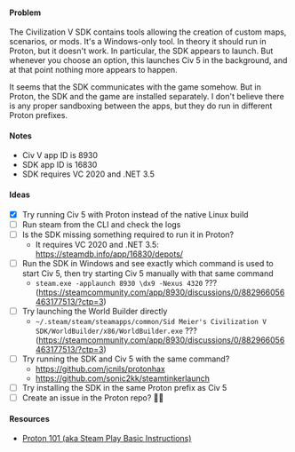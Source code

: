#### Problem

The Civilization V SDK contains tools allowing the creation of custom maps, scenarios, or mods. It's a Windows-only tool. In theory it should run in Proton, but it doesn't work. In particular, the SDK appears to launch. But whenever you choose an option, this launches Civ 5 in the background, and at that point nothing more appears to happen.

It seems that the SDK communicates with the game somehow. But in Proton, the SDK and the game are installed separately. I don't believe there is any proper sandboxing between the apps, but they do run in different Proton prefixes.

#### Notes

- Civ V app ID is 8930
- SDK app ID is 16830
- SDK requires VC 2020 and .NET 3.5

#### Ideas

- [x] Try running Civ 5 with Proton instead of the native Linux build
- [ ] Run steam from the CLI and check the logs
- [ ] Is the SDK missing something required to run it in Proton?
  - It requires VC 2020 and .NET 3.5: https://steamdb.info/app/16830/depots/
- [ ] Run the SDK in Windows and see exactly which command is used to start Civ 5, then try starting Civ 5 manually with that same command
  - `steam.exe -applaunch 8930 \dx9 -Nexus 4320` ??? (https://steamcommunity.com/app/8930/discussions/0/882966056463177513/?ctp=3)
- [ ] Try launching the World Builder directly
  - `~/.steam/steam/steamapps/common/Sid Meier's Civilization V SDK/WorldBuilder/x86/WorldBuilder.exe` ??? (https://steamcommunity.com/app/8930/discussions/0/882966056463177513/?ctp=3)
- [ ] Try running the SDK and Civ 5 with the same command?
  - https://github.com/jcnils/protonhax
  - https://github.com/sonic2kk/steamtinkerlaunch
- [ ] Try installing the SDK in the same Proton prefix as Civ 5
- [ ] Create an issue in the Proton repo? 🤷‍♂️

#### Resources

- [Proton 101 (aka Steam Play Basic Instructions) ](https://steamcommunity.com/app/221410/discussions/0/1636417404917541481/)